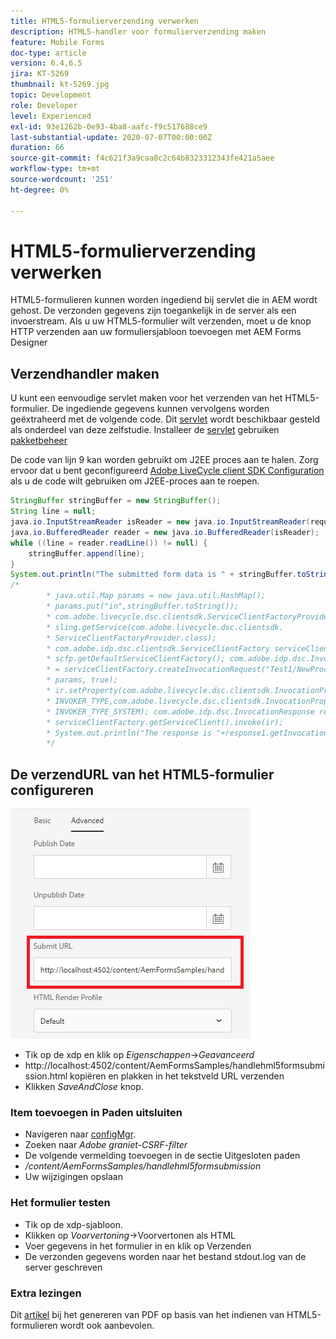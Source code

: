 ```yaml
---
title: HTML5-formulierverzending verwerken
description: HTML5-handler voor formulierverzending maken
feature: Mobile Forms
doc-type: article
version: 6.4,6.5
jira: KT-5269
thumbnail: kt-5269.jpg
topic: Development
role: Developer
level: Experienced
exl-id: 93e1262b-0e93-4ba8-aafc-f9c517688ce9
last-substantial-update: 2020-07-07T00:00:00Z
duration: 66
source-git-commit: f4c621f3a9caa8c2c64b8323312343fe421a5aee
workflow-type: tm+mt
source-wordcount: '251'
ht-degree: 0%

---
```


# HTML5-formulierverzending verwerken

HTML5-formulieren kunnen worden ingediend bij servlet die in AEM wordt gehost. De verzonden gegevens zijn toegankelijk in de server als een invoerstream. Als u uw HTML5-formulier wilt verzenden, moet u de knop HTTP verzenden aan uw formuliersjabloon toevoegen met AEM Forms Designer

## Verzendhandler maken

U kunt een eenvoudige servlet maken voor het verzenden van het HTML5-formulier. De ingediende gegevens kunnen vervolgens worden geëxtraheerd met de volgende code. Dit [servlet](assets/html5-submit-handler.zip) wordt beschikbaar gesteld als onderdeel van deze zelfstudie. Installeer de [servlet](assets/html5-submit-handler.zip) gebruiken [pakketbeheer](http://localhost:4502/crx/packmgr/index.jsp)

De code van lijn 9 kan worden gebruikt om J2EE proces aan te halen. Zorg ervoor dat u bent geconfigureerd [Adobe LiveCycle client SDK Configuration](https://helpx.adobe.com/aem-forms/6/submit-form-data-livecycle-process.html) als u de code wilt gebruiken om J2EE-proces aan te roepen.

```java
StringBuffer stringBuffer = new StringBuffer();
String line = null;
java.io.InputStreamReader isReader = new java.io.InputStreamReader(request.getInputStream(), "UTF-8");
java.io.BufferedReader reader = new java.io.BufferedReader(isReader);
while ((line = reader.readLine()) != null) {
    stringBuffer.append(line);
}
System.out.println("The submitted form data is " + stringBuffer.toString());
/*
        * java.util.Map params = new java.util.HashMap();
        * params.put("in",stringBuffer.toString());
        * com.adobe.livecycle.dsc.clientsdk.ServiceClientFactoryProvider scfp =
        * sling.getService(com.adobe.livecycle.dsc.clientsdk.
        * ServiceClientFactoryProvider.class);
        * com.adobe.idp.dsc.clientsdk.ServiceClientFactory serviceClientFactory =
        * scfp.getDefaultServiceClientFactory(); com.adobe.idp.dsc.InvocationRequest ir
        * = serviceClientFactory.createInvocationRequest("Test1/NewProcess1", "invoke",
        * params, true);
        * ir.setProperty(com.adobe.livecycle.dsc.clientsdk.InvocationProperties.
        * INVOKER_TYPE,com.adobe.livecycle.dsc.clientsdk.InvocationProperties.
        * INVOKER_TYPE_SYSTEM); com.adobe.idp.dsc.InvocationResponse response1 =
        * serviceClientFactory.getServiceClient().invoke(ir);
        * System.out.println("The response is "+response1.getInvocationId());
        */
```


## De verzendURL van het HTML5-formulier configureren

![submit-url](assets/submit-url.PNG)

* Tik op de xdp en klik op _Eigenschappen_->_Geavanceerd_
* http://localhost:4502/content/AemFormsSamples/handlehml5formsubmission.html kopiëren en plakken in het tekstveld URL verzenden
* Klikken _SaveAndClose_ knop.

### Item toevoegen in Paden uitsluiten

* Navigeren naar [configMgr](http://localhost:4502/system/console/configMgr).
* Zoeken naar _Adobe graniet-CSRF-filter_
* De volgende vermelding toevoegen in de sectie Uitgesloten paden
* _/content/AemFormsSamples/handlehml5formsubmission_
* Uw wijzigingen opslaan

### Het formulier testen

* Tik op de xdp-sjabloon.
* Klikken op _Voorvertoning_->Voorvertonen als HTML
* Voer gegevens in het formulier in en klik op Verzenden
* De verzonden gegevens worden naar het bestand stdout.log van de server geschreven

### Extra lezingen

Dit [artikel](https://experienceleague.adobe.com/docs/experience-manager-learn/forms/document-services/generate-pdf-from-mobile-form-submission-article.html) bij het genereren van PDF op basis van het indienen van HTML5-formulieren wordt ook aanbevolen.
